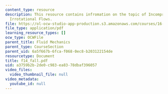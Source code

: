 ```yaml
---
content_type: resource
description: This resource contains infromation on the topic of Incompressible and
  Irrotational Flows.
file: https://ol-ocw-studio-app-production.s3.amazonaws.com/courses/16-01-unified-engineering-i-ii-iii-iv-fall-2005-spring-2006/a3759b2b2de0c983ea8378dbaf396057_f14_fall.pdf
file_type: application/pdf
learning_resource_types: []
ocw_type: OCWFile
parent_title: Fluid Mechanics
parent_type: CourseSection
parent_uid: 6a5f667b-6fca-f068-0ec8-b203122154de
resourcetype: Document
title: f14_fall.pdf
uid: a3759b2b-2de0-c983-ea83-78dbaf396057
video_files:
  video_thumbnail_file: null
video_metadata:
  youtube_id: null
---
```

